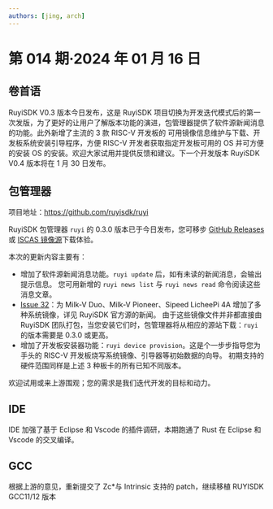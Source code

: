 ```yaml
---
authors: [jing, arch]
---
```


# 第 014 期·2024 年 01 月 16 日

## 卷首语

RuyiSDK V0.3 版本今日发布，这是 RuyiSDK 项目切换为开发迭代模式后的第一次发版，为了更好的让用户了解版本功能的演进，包管理器提供了软件源新闻消息的功能。此外新增了主流的 3 款 RISC-V 开发板的 可用镜像信息维护与下载、开发板系统安装引导程序，方便 RISC-V 开发者获取指定开发板可用的 OS 并可方便的安装 OS 的安装。欢迎大家试用并提供反馈和建议。下一个开发版本 RuyiSDK V0.4 版本将在 1 月 30 日发布。

## 包管理器

项目地址：https://github.com/ruyisdk/ruyi

RuyiSDK 包管理器 `ruyi` 的 0.3.0 版本已于今日发布，您可移步 [GitHub Releases][GitHub Releases] 或 [ISCAS 镜像源][iscas]下载体验。

本次的更新内容主要有：

- 增加了软件源新闻消息功能。`ruyi update` 后，如有未读的新闻消息，会输出提示信息。
  您可用新增的 `ruyi news list` 与 `ruyi news read` 命令阅读这些消息文章。
- [Issue 32](https://github.com/ruyisdk/ruyi/issues/32)：为 Milk-V Duo、Milk-V Pioneer、Sipeed LicheePi 4A 增加了多种系统镜像，详见 RuyiSDK 官方源的新闻。
  由于这些镜像文件并非都直接由 RuyiSDK 团队打包，当您安装它们时，包管理器将从相应的源站下载：`ruyi` 的版本需要是 0.3.0 或更高。
- 增加了开发板安装器功能：`ruyi device provision`。这是个一步步指导您为手头的 RISC-V 开发板烧写系统镜像、引导器等初始数据的向导。
  初期支持的硬件范围同样是上述 3 种板卡的所有已知不同版本。

欢迎试用或来上游围观；您的需求是我们迭代开发的目标和动力。

## IDE

IDE 加强了基于 Eclipse 和 Vscode 的插件调研，本期跑通了 Rust 在 Eclipse 和 Vscode 的交叉编译。

## GCC

根据上游的意见，重新提交了 Zc\*与 Intrinsic 支持的 patch，继续移植 RUYISDK GCC11/12 版本

[GitHub Releases]: https://github.com/ruyisdk/ruyi/releases/tag/0.3.0
[iscas]: https://mirror.iscas.ac.cn/ruyisdk/ruyi/releases/0.3.0/
